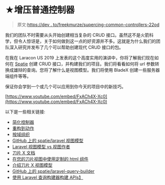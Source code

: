 # ★增压普通控制器

> 原文:[https://dev . to/freekmurze/supercing-common-controllers-22od](https://dev.to/freekmurze/supercharging-common-controllers-22od)

我们的团队不时需要从头开始创建相当复杂的 CRUD 接口。虽然这不是火箭科学，但令人惊讶是，关于如何做到这一点的好资源并不多。这就是为什么我们的团队深入研究并发布了几个可以帮助创建现代 CRUD 接口的包。

在我在 Laracon US 2019 上发表的这个高度实用的演讲中，你将了解我们现在如何在 [Spatie](https://spatie.be) 创建 CRUD 接口，并构建我们的项目。我们将看看如何将 url 参数转换成雄辩的查询。您将了解什么是视图模型。我们将使用 BladeX 创建一些服务器端组件等等。

保证你会学到一个或几个可以应用到你今天的项目中的新技巧。

[https://www.youtube.com/embed/FxACh4X-Xc0](https://www.youtube.com/embed/FxACh4X-Xc0)

以下是一些相关链接:

*   [简化控制器](https://freek.dev/1324-simplifying-controllers)
*   [重构到动作](https://freek.dev/1371-refactoring-to-actions)
*   [按域组织](https://stitcher.io/blog/organise-by-domain)
*   [GitHub 上的 spatie/laravel 视图模型](https://github.com/spatie/laravel-view-models)
*   [Laravel 视图模型 vs 视图作者](https://stitcher.io/blog/laravel-view-models-vs-view-composers)
*   [刀片 X 文档](https://docs.spatie.be/laravel-blade-x/v2/introduction/)
*   [在您的刀片视图中使用定制的 html 组件](https://freek.dev/use-custom-html-components-in-your-blade-views)
*   [介绍刀片 X 视图模型](https://freek.dev/introducing-bladex-view-models)
*   [GitHub 上的 spatie/laravel-query-builder](//github.com/spatie/laravel-query-builder)
*   [使用 Laravel 查询构建器构建 APIs】](https://alexvanderbist.com/posts/2018/builder-apis-with-laravel-query-builder)